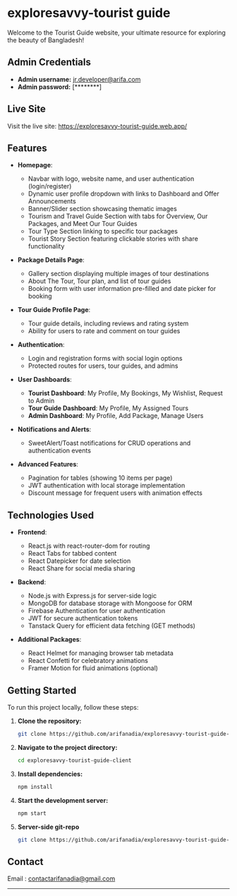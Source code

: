 # exploresavvy-tourist guide

Welcome to the Tourist Guide website, your ultimate resource for exploring the beauty of Bangladesh!

## Admin Credentials

- **Admin username:** jr.developer@arifa.com
- **Admin password:** [********]

## Live Site

Visit the live site:  https://exploresavvy-tourist-guide.web.app/

## Features

- **Homepage**:
  - Navbar with logo, website name, and user authentication (login/register)
  - Dynamic user profile dropdown with links to Dashboard and Offer Announcements
  - Banner/Slider section showcasing thematic images
  - Tourism and Travel Guide Section with tabs for Overview, Our Packages, and Meet Our Tour Guides
  - Tour Type Section linking to specific tour packages
  - Tourist Story Section featuring clickable stories with share functionality

- **Package Details Page**:
  - Gallery section displaying multiple images of tour destinations
  - About The Tour, Tour plan, and list of tour guides
  - Booking form with user information pre-filled and date picker for booking

- **Tour Guide Profile Page**:
  - Tour guide details, including reviews and rating system
  - Ability for users to rate and comment on tour guides

- **Authentication**:
  - Login and registration forms with social login options
  - Protected routes for users, tour guides, and admins

- **User Dashboards**:
  - **Tourist Dashboard**: My Profile, My Bookings, My Wishlist, Request to Admin
  - **Tour Guide Dashboard**: My Profile, My Assigned Tours
  - **Admin Dashboard**: My Profile, Add Package, Manage Users

- **Notifications and Alerts**:
  - SweetAlert/Toast notifications for CRUD operations and authentication events

- **Advanced Features**:
  - Pagination for tables (showing 10 items per page)
  - JWT authentication with local storage implementation
  - Discount message for frequent users with animation effects

## Technologies Used

- **Frontend**:
  - React.js with react-router-dom for routing
  - React Tabs for tabbed content
  - React Datepicker for date selection
  - React Share for social media sharing

- **Backend**:
  - Node.js with Express.js for server-side logic
  - MongoDB for database storage with Mongoose for ORM
  - Firebase Authentication for user authentication
  - JWT for secure authentication tokens
  - Tanstack Query for efficient data fetching (GET methods)

- **Additional Packages**:
  - React Helmet for managing browser tab metadata
  - React Confetti for celebratory animations
  - Framer Motion for fluid animations (optional)

## Getting Started

To run this project locally, follow these steps:

1. **Clone the repository:**
    ```bash
    git clone https://github.com/arifanadia/exploresavvy-tourist-guide-client.git
    ```
2. **Navigate to the project directory:**
    ```bash
    cd exploresavvy-tourist-guide-client
    ```
3. **Install dependencies:**
    ```bash
    npm install
    ```
4. **Start the development server:**
    ```bash
    npm start
    ```
5. **Server-side git-repo**
    ```bash
    git clone https://github.com/arifanadia/exploresavvy-tourist-guide-server.git
    ```


## Contact

Email : contactarifanadia@gmail.com

---

